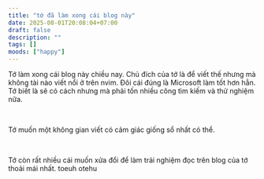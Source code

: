 ```yaml
---
title: "tớ đã làm xong cái blog này"
date: 2025-08-01T20:08:04+07:00
draft: false
description: ""
tags: []
moods: ["happy"]
---
```

Tớ làm xong cái blog này chiều nay. Chủ đích của tớ là để viết thế nhưng mà không tài nào viết nổi ở trên nvim. Đôi cái đúng là Microsoft làm tốt hơn hẳn. Tớ biết là sẽ có cách nhưng mà phải tốn nhiều công tìm kiếm và thử nghiệm nữa.

<br>

Tớ muốn một không gian viết có cảm giác giống sổ nhất có thể.

<br>

Tớ còn rất nhiều cái muốn xửa đổi để làm trải nghiệm đọc trên blog của tớ thoải mái nhất.
toeuh
otehu
